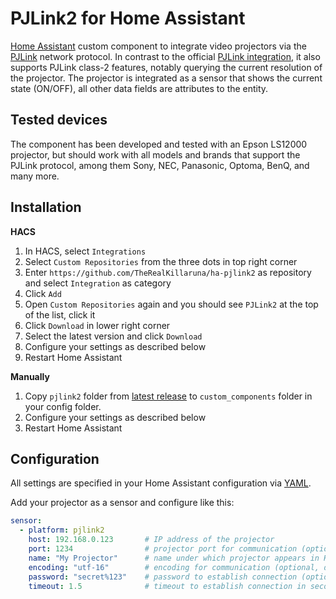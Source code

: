 # PJLink2 for Home Assistant

[Home Assistant](https://www.home-assistant.io) custom component to integrate video projectors via the [PJLink](https://pjlink.jbmia.or.jp/english/index.html) network protocol.
In contrast to the official [PJLink integration](https://www.home-assistant.io/integrations/pjlink), it also supports PJLink class-2 features, notably querying the current resolution of the projector.
The projector is integrated as a sensor that shows the current state (ON/OFF), all other data fields are attributes to the entity.

## Tested devices

The component has been developed and tested with an Epson LS12000 projector, but should work with all models and brands that support the PJLink protocol, among them Sony, NEC, Panasonic, Optoma, BenQ, and many more.


## Installation

**HACS**

1. In HACS, select `Integrations`
2. Select `Custom Repositories` from the three dots in top right corner
3. Enter `https://github.com/TheRealKillaruna/ha-pjlink2` as repository and select `Integration` as category
4. Click `Add`
5. Open `Custom Repositories` again and you should see `PJLink2` at the top of the list, click it
6. Click `Download` in lower right corner
7. Select the latest version and click `Download`
8. Configure your settings as described below
9. Restart Home Assistant

**Manually**

1. Copy `pjlink2` folder from [latest release](https://github.com/TheRealKillaruna/pjlink2/releases/latest) to `custom_components` folder in your config folder.
2. Configure your settings as described below
3. Restart Home Assistant


## Configuration
All settings are specified in your Home Assistant configuration via [YAML](https://www.home-assistant.io/docs/configuration/).

Add your projector as a sensor and configure like this:

```yaml
sensor:
  - platform: pjlink2
    host: 192.168.0.123       # IP address of the projector
    port: 1234                # projector port for communication (optional, default is 4352)
    name: "My Projector"      # name under which projector appears in HA (optional)
    encoding: "utf-16"        # encoding for communication (optional, default is utf-8)
    password: "secret%123"    # password to establish connection (optional)
    timeout: 1.5              # timeout to establish connection in seconds (optional, default is 4 sec)
```
